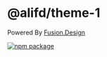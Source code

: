 # @alifd/theme-1

Powered By [Fusion.Design](https://fusion.design/)

[![npm package](https://img.shields.io/npm/v/@alifd/next-theme-webpack-plugin.svg?style=flat-square)](https://www.npmjs.org/package/@alifd/theme-1)

